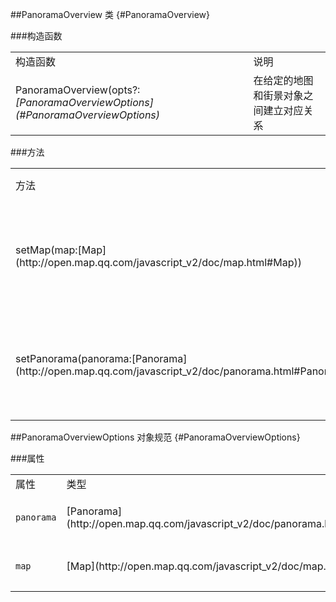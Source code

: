##PanoramaOverview 类 {#PanoramaOverview}

###构造函数

<table>
  <tbody>
    <tr>
      <td>构造函数</td>
      <td>说明 </td>
    </tr>
    <tr>
    <td>PanoramaOverview(opts?:<em>[PanoramaOverviewOptions](#PanoramaOverviewOptions)</em></td>
    <td>在给定的地图和街景对象之间建立对应关系</td>
    </tr>
  </tbody>
</table>

###方法

<table>
  <tbody>
    <tr>
      <td>方法</td>
      <td>返回值</td>
      <td>说明</td>
    </tr>
    <tr>
      <td>setMap(map:[Map](http://open.map.qq.com/javascript_v2/doc/map.html#Map))</td>
      <td><code>none</code></td>
      <td>设置街景小地图中的地图对象。</td>
    </tr>
    <tr>
      <td>setPanorama(panorama:[Panorama](http://open.map.qq.com/javascript_v2/doc/panorama.html#Panorama))</td>
      <td><code>none</code></td>
      <td>设置小地图要依赖的街景对象。</td>
    </tr>
  </tbody>
</table>

##PanoramaOverviewOptions 对象规范 {#PanoramaOverviewOptions}

###属性

<table>
  <tbody>
    <tr>
      <td>属性</td>
      <td>类型</td>
      <td>说明</td>
    </tr>
    <tr>
      <td><code>panorama</code></td>
      <td>[Panorama](http://open.map.qq.com/javascript_v2/doc/panorama.html#Panorama)</td>
      <td>场景对象。</td>
    </tr>
    <tr>
      <td><code>map</code></td>
      <td>[Map](http://open.map.qq.com/javascript_v2/doc/map.html#Map)</td>
      <td>地图对象。</td>
    </tr>
  </tbody>
</table>
